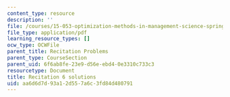 ```yaml
---
content_type: resource
description: ''
file: /courses/15-053-optimization-methods-in-management-science-spring-2013/aa6d6d7d93a12d557a6c3fd84d480791_MIT15_053S13_rec06sol.pdf
file_type: application/pdf
learning_resource_types: []
ocw_type: OCWFile
parent_title: Recitation Problems
parent_type: CourseSection
parent_uid: 6f6ab8fe-23e9-d56e-ebd4-0e3310c733c3
resourcetype: Document
title: Recitation 6 solutions
uid: aa6d6d7d-93a1-2d55-7a6c-3fd84d480791
---
```

